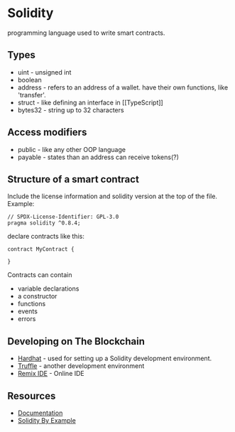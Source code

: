 # Solidity 

programming language used to write smart contracts.

## Types
- uint - unsigned int
- boolean
- address - refers to an address of a wallet. have their own functions, like 'transfer'.
- struct - like defining an interface in [[TypeScript]]
- bytes32 - string up to 32 characters

## Access modifiers
- public - like any other OOP language
- payable - states than an address can receive tokens(?)


## Structure of a smart contract
Include the license information and solidity version at the top of the file. Example: 

```
// SPDX-License-Identifier: GPL-3.0
pragma solidity ^0.8.4;
```

declare contracts like this: 
```
contract MyContract {

}
```
Contracts can contain
- variable declarations
- a constructor
- functions
- events
- errors

## Developing on The Blockchain
- [Hardhat](https://hardhat.org/) - used for setting up a Solidity development environment.
- [Truffle](https://www.trufflesuite.com/) - another development environment
- [Remix IDE](https://remix.ethereum.org/) - Online IDE

## Resources
- [Documentation](https://docs.soliditylang.org/en/v0.8.7/)
- [Solidity By Example](https://docs.soliditylang.org/en/v0.8.7/solidity-by-example.html)